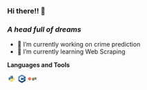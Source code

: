 

<!--
**saimasharleen/saimasharleen** is a ✨ _special_ ✨ repository because its `README.md` (this file) appears on your GitHub profile.
-->
### Hi there!! 🐼

### *A head full of dreams*
- 🔭 I’m currently working on crime prediction 
- 🌱 I’m currently learning Web Scraping


**Languages and Tools**

<code><img height="20" src="https://raw.githubusercontent.com/github/explore/a5995564b5ff71c41da080abc49f1ba4132127c1/topics/python/python.png"></code>
<code><img height="20" src="https://raw.githubusercontent.com/github/explore/180320cffc25f4ed1bbdfd33d4db3a66eeeeb358/topics/cpp/cpp.png"></code>
<code><img height="20" src="https://raw.githubusercontent.com/github/explore/80688e429a7d4ef2fca1e82350fe8e3517d3494d/topics/git/git.png"></code>

